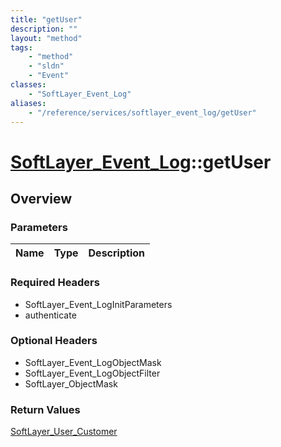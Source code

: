 ```yaml
---
title: "getUser"
description: ""
layout: "method"
tags:
    - "method"
    - "sldn"
    - "Event"
classes:
    - "SoftLayer_Event_Log"
aliases:
    - "/reference/services/softlayer_event_log/getUser"
---
```

# [SoftLayer_Event_Log](/reference/services/SoftLayer_Event_Log)::getUser




## Overview 


### Parameters 
|Name | Type | Description |
| --- | --- | --- |


### Required Headers
* SoftLayer_Event_LogInitParameters
* authenticate

### Optional Headers
* SoftLayer_Event_LogObjectMask
* SoftLayer_Event_LogObjectFilter
* SoftLayer_ObjectMask

### Return Values
<a href='/reference/datatypes/SoftLayer_User_Customer'>SoftLayer_User_Customer </a>

